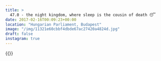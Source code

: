 ```yaml
---
title: >
  47.0 - the night kingdom, where sleep is the cousin of death 😴
date: 2017-02-16T00:09:23+00:00
location: "Hungarian Parliament, Budapest"
image: "/img/11321e60cbbf4dbde67ac27420a4824d.jpg"
draft: false
instagram: true
---
```


{{<photo src="/img/11321e60cbbf4dbde67ac27420a4824d.jpg">}}
